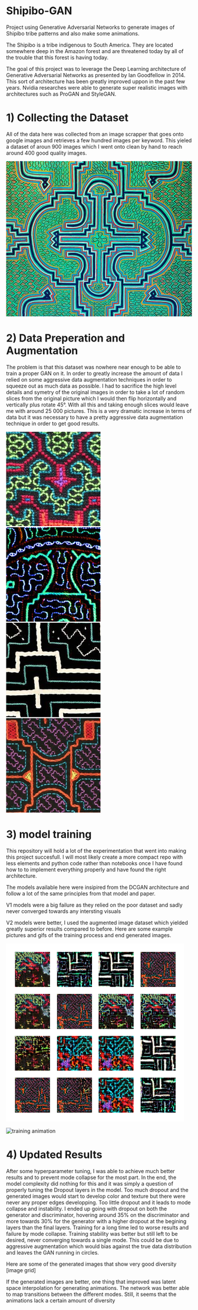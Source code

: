 # Shipibo-GAN
Project using Generative Adversarial Networks to generate images of Shipibo tribe patterns and also 
make some animations.

The Shipibo is a tribe indigenous to South America. They are located somewhere deep in the Amazon 
forest and are threatened today by all of the trouble that this forest is having today.

The goal of this project was to leverage the Deep Learning architecture of Generative Adversarial 
Networks as presented by Ian Goodfellow in 2014. This sort of architecture has been greatly improved 
uppon in the past few years. Nvidia researches were able to generate super realistic images with 
architectures such as ProGAN and StyleGAN.


# 1) Collecting the Dataset

All of the data here was collected from an image scrapper that goes onto google images and retrieves a 
few hundred images per keyword. This yieled a dataset of aroun 900 images which I went onto clean by 
hand to reach around 400 good quality images. 

![shipibo textile](animations/readme_images/00000011.jpg)

# 2) Data Preperation and Augmentation

The problem is that this dataset was nowhere near enough to be able to train a proper GAN on it. In 
order to greatly increase the amount of data I relied on some aggressive data augmentation techniques
in order to squeeze out as much data as possible. I had to sacrifice the high level details and symetry
of the original images in order to take a lot of random slices from the original picture which I would
then flip horizontally and vertically plus rotate 45°. With all this and taking enough slices would 
leave me with around 25 000 pictures. This is a very dramatic increase in terms of data but it was 
necessary to have a pretty aggressive data augmentation technique in order to get good results.

![shipibo slice](animations/readme_images/0_256.jpg)
![shipibo slice](animations/readme_images/326_256.jpg)
![shipibo slice](animations/readme_images/1224_256.jpg)
![shipibo slice](animations/readme_images/2183_256.jpg)

# 3) model training

This repository will hold a lot of the experimentation that went into making this project succesfull. I 
will most likely create a more compact repo with less elements and python code rather than notebooks 
once I have found how to to implement everything properly and have found the right architecture.

The models available here were insipired from the DCGAN architecture and follow a lot of the same 
principles from that model and paper.

V1 models were a big failure as they relied on the poor dataset and sadly never converged towards any intersting visuals

V2 models were better, I used the augmented image dataset which yielded greatly superior results compared to before. Here are some example pictures and gifs of the training process and end generated images.

![generated image](animations/readme_images/shipibo_64_black_08800.png)

![training animation](animations/readme_images/128_white_train.gif)


# 4) Updated Results
After some hyperparameter tuning, I was able to achieve much better results and to prevent mode collapse for the most part. In the end, the model complexity did nothing for this and it was simply a question of properly tuning the Dropout layers in the model. 
Too much dropout and the generated images would start to develop color and texture but there were never any proper edges developping. Too little dropout and it leads to mode collapse and instability. 
I ended up going with dropout on both the generator and discriminator, hovering around 35% on the discriminator and more towards 30% for the generator with a higher dropout at the begining layers than the final layers. Training for a long time led to worse results and failure by mode collapse. Training stability was better but still left to be desired, never converging towards a single mode. This could be due to aggressive augmentation which would bias against the true data distribution and leaves the GAN running in circles.

Here are some of the generated images that show very good diversity
[image grid]


If the generated images are better, one thing that improved was latent space interpolation for generating animations. The network was better able to map transitions between the different modes. Still, it seems that the animations lack a certain amount of diversity